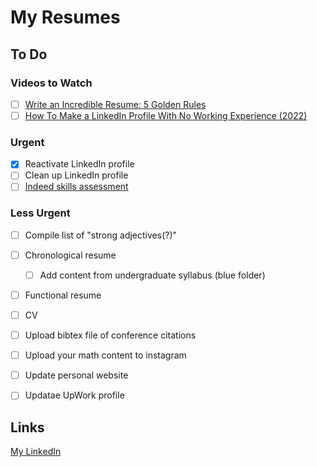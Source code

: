 # My Resumes

## To Do

### Videos to Watch
- [ ] [Write an Incredible Resume: 5 Golden Rules](https://www.youtube.com/watch?v=Tt08KmFfIYQ&list=PLo-kPya_Ww2x1PzbqzmPPC5v7fCYhrK4z&index=2)
- [ ] [How To Make a LinkedIn Profile With No Working Experience (2022) ](https://www.youtube.com/watch?v=wYtlRgECrWE)

### Urgent
- [x] Reactivate LinkedIn profile
- [ ] Clean up LinkedIn profile
- [ ] [Indeed skills assessment](https://my.indeed.com/resume/assessments)

### Less Urgent
- [ ] Compile list of "strong adjectives(?)"
- [ ] Chronological resume  
  - [ ] Add content from undergraduate syllabus (blue folder)
- [ ] Functional resume
- [ ] CV
- [ ] Upload bibtex file of conference citations 
- [ ] Upload your math content to instagram
- [ ] Update personal website
- [ ] Updatae UpWork profile



## Links
[My LinkedIn](www.linkedin.com/in/lshriver)
